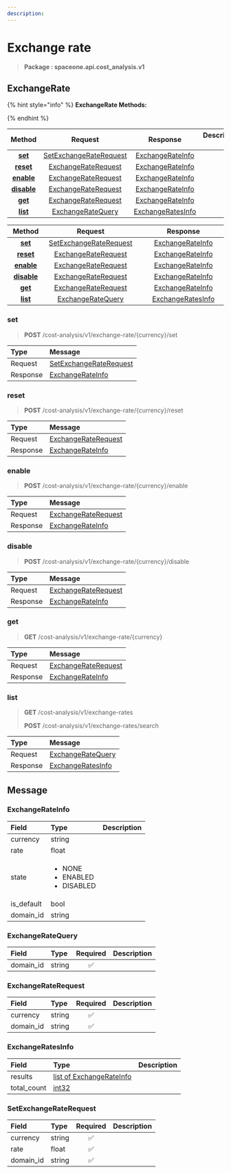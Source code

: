 ```yaml
---
description:  
---
```

# Exchange rate

>  **Package : spaceone.api.cost_analysis.v1**

## ExchangeRate

{% hint style="info" %}
**ExchangeRate Methods:**

{%  endhint %}


| Method | Request | Response | Description &nbsp; &nbsp; &nbsp; &nbsp; &nbsp; &nbsp; &nbsp; &nbsp; &nbsp; &nbsp; &nbsp; |
| :-----: | :--------: | :--------: | :-------------------- |
| [**set**](exchange-rate.md#set)|   [SetExchangeRateRequest](exchange-rate.md#setexchangeraterequest) |   [ExchangeRateInfo](exchange-rate.md#exchangerateinfo) |  |
| [**reset**](exchange-rate.md#reset)|   [ExchangeRateRequest](exchange-rate.md#exchangeraterequest) |   [ExchangeRateInfo](exchange-rate.md#exchangerateinfo) |  |
| [**enable**](exchange-rate.md#enable)|   [ExchangeRateRequest](exchange-rate.md#exchangeraterequest) |   [ExchangeRateInfo](exchange-rate.md#exchangerateinfo) |  |
| [**disable**](exchange-rate.md#disable)|   [ExchangeRateRequest](exchange-rate.md#exchangeraterequest) |   [ExchangeRateInfo](exchange-rate.md#exchangerateinfo) |  |
| [**get**](exchange-rate.md#get)|   [ExchangeRateRequest](exchange-rate.md#exchangeraterequest) |   [ExchangeRateInfo](exchange-rate.md#exchangerateinfo) |  |
| [**list**](exchange-rate.md#list)|   [ExchangeRateQuery](exchange-rate.md#exchangeratequery) |   [ExchangeRatesInfo](exchange-rate.md#exchangeratesinfo) |  |TEST

| Method | Request | Response | Description &nbsp; &nbsp; &nbsp; &nbsp; &nbsp; &nbsp; &nbsp; &nbsp; &nbsp; &nbsp; &nbsp; |
| :-----: | :--------: | :--------: | :-------------------- |
|<div style="width:70px; text-align:center;">  [**set**](exchange-rate.md#set) </div> | <div style="width:200px; text-align:center;">    [SetExchangeRateRequest](exchange-rate.md#setexchangeraterequest)  </div> | <div style="width:200px; text-align:center;">   [ExchangeRateInfo](exchange-rate.md#exchangerateinfo)  </div> | <div style="width:400px;">  </div> |
|<div style="width:70px; text-align:center;">  [**reset**](exchange-rate.md#reset) </div> | <div style="width:200px; text-align:center;">    [ExchangeRateRequest](exchange-rate.md#exchangeraterequest)  </div> | <div style="width:200px; text-align:center;">   [ExchangeRateInfo](exchange-rate.md#exchangerateinfo)  </div> | <div style="width:400px;">  </div> |
|<div style="width:70px; text-align:center;">  [**enable**](exchange-rate.md#enable) </div> | <div style="width:200px; text-align:center;">    [ExchangeRateRequest](exchange-rate.md#exchangeraterequest)  </div> | <div style="width:200px; text-align:center;">   [ExchangeRateInfo](exchange-rate.md#exchangerateinfo)  </div> | <div style="width:400px;">  </div> |
|<div style="width:70px; text-align:center;">  [**disable**](exchange-rate.md#disable) </div> | <div style="width:200px; text-align:center;">    [ExchangeRateRequest](exchange-rate.md#exchangeraterequest)  </div> | <div style="width:200px; text-align:center;">   [ExchangeRateInfo](exchange-rate.md#exchangerateinfo)  </div> | <div style="width:400px;">  </div> |
|<div style="width:70px; text-align:center;">  [**get**](exchange-rate.md#get) </div> | <div style="width:200px; text-align:center;">    [ExchangeRateRequest](exchange-rate.md#exchangeraterequest)  </div> | <div style="width:200px; text-align:center;">   [ExchangeRateInfo](exchange-rate.md#exchangerateinfo)  </div> | <div style="width:400px;">  </div> |
|<div style="width:70px; text-align:center;">  [**list**](exchange-rate.md#list) </div> | <div style="width:200px; text-align:center;">    [ExchangeRateQuery](exchange-rate.md#exchangeratequery)  </div> | <div style="width:200px; text-align:center;">   [ExchangeRatesInfo](exchange-rate.md#exchangeratesinfo)  </div> | <div style="width:400px;">  </div> | 
 

 
### set
> **POST** /cost-analysis/v1/exchange-rate/{currency}/set
>


| Type | Message |
| :--- | :--- |
| Request | [SetExchangeRateRequest](exchange-rate.md#setexchangeraterequest) |
| Response |  [ExchangeRateInfo](exchange-rate.md#exchangerateinfo)  |
 
 

 
### reset
> **POST** /cost-analysis/v1/exchange-rate/{currency}/reset
>


| Type | Message |
| :--- | :--- |
| Request | [ExchangeRateRequest](exchange-rate.md#exchangeraterequest) |
| Response |  [ExchangeRateInfo](exchange-rate.md#exchangerateinfo)  |
 
 

 
### enable
> **POST** /cost-analysis/v1/exchange-rate/{currency}/enable
>


| Type | Message |
| :--- | :--- |
| Request | [ExchangeRateRequest](exchange-rate.md#exchangeraterequest) |
| Response |  [ExchangeRateInfo](exchange-rate.md#exchangerateinfo)  |
 
 

 
### disable
> **POST** /cost-analysis/v1/exchange-rate/{currency}/disable
>


| Type | Message |
| :--- | :--- |
| Request | [ExchangeRateRequest](exchange-rate.md#exchangeraterequest) |
| Response |  [ExchangeRateInfo](exchange-rate.md#exchangerateinfo)  |
 
 

 
### get
> **GET** /cost-analysis/v1/exchange-rate/{currency}
>


| Type | Message |
| :--- | :--- |
| Request | [ExchangeRateRequest](exchange-rate.md#exchangeraterequest) |
| Response |  [ExchangeRateInfo](exchange-rate.md#exchangerateinfo)  |
 
 

 
### list
> **GET** /cost-analysis/v1/exchange-rates
>
> **POST** /cost-analysis/v1/exchange-rates/search



| Type | Message |
| :--- | :--- |
| Request | [ExchangeRateQuery](exchange-rate.md#exchangeratequery) |
| Response |  [ExchangeRatesInfo](exchange-rate.md#exchangeratesinfo)  |


## 

## Message

### ExchangeRateInfo
<table>
  <thead>
    <tr>
      <th style="text-align:left">Field</th>
      <th style="text-align:left">Type</th>
      <th style="text-align:left">Description</th>
    </tr>
  </thead>
  <tbody>
    <tr>
      <td style="text-align:left">currency</td>
      <td style="text-align:left">string</td>
<td style="text-align:left"></td>

   </tr>
    <tr>
      <td style="text-align:left">rate</td>
      <td style="text-align:left">float</td>
<td style="text-align:left"></td>

   </tr>
    <tr>
      <td style="text-align:left">state</td>
      <td style="text-align:left"><ul>
          	<li>NONE</li>
          	<li>ENABLED</li>
          	<li>DISABLED</li>
        </ul></td>
<td style="text-align:left"></td>

   </tr>
    <tr>
      <td style="text-align:left">is_default</td>
      <td style="text-align:left">bool</td>
<td style="text-align:left"></td>

   </tr>
    <tr>
      <td style="text-align:left">domain_id</td>
      <td style="text-align:left">string</td>
<td style="text-align:left"></td>

   </tr>
  </tbody>
</table>



### ExchangeRateQuery
| Field | Type | Required | Description |
| :--- | :--- | :---: | :--- |
| domain_id |string|✅| |

### ExchangeRateRequest
| Field | Type | Required | Description |
| :--- | :--- | :---: | :--- |
| currency |string|✅| |
| domain_id |string|✅| |

### ExchangeRatesInfo
| Field | Type |  Description |
| :--- | :--- | :--- |
| results |[list of ExchangeRateInfo](exchange-rate.md#exchangerateinfo) | |
| total_count |[int32](https://github.com/protocolbuffers/protobuf/blob/master/src/google/protobuf/type.proto) | |

### SetExchangeRateRequest
| Field | Type | Required | Description |
| :--- | :--- | :---: | :--- |
| currency |string|✅| |
| rate |float|✅| |
| domain_id |string|✅| |
